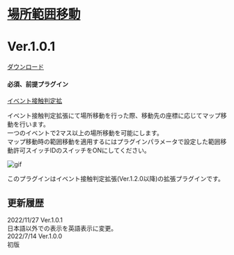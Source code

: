 # [場所範囲移動](https://raw.githubusercontent.com/nuun888/MZ/master/NUUN_RangeTransfer.js)
# Ver.1.0.1
[ダウンロード](https://raw.githubusercontent.com/nuun888/MZ/master/NUUN_RangeTransfer.js)
#### 必須、前提プラグイン
[イベント接触判定拡](https://github.com/nuun888/MZ/blob/master/README/EventRange.md)  

イベント接触判定拡張にて場所移動を行った際、移動先の座標に応じてマップ移動を行います。  
一つのイベントで2マス以上の場所移動を可能にします。  
マップ移動時の範囲移動を適用するにはプラグインパラメータで設定した範囲移動許可スイッチIDのスイッチをONにしてください。  

![gif](img/EventRange1.gif)  

このプラグインはイベント接触判定拡張(Ver.1.2.0以降)の拡張プラグインです。  

## 更新履歴
2022/11/27 Ver.1.0.1  
日本語以外での表示を英語表示に変更。  
2022/7/14 Ver.1.0.0  
初版  
